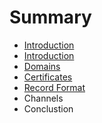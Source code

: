 # Summary

* [Introduction](README.md)
* [Introduction](readme.md)
* [Domains](domains.md)
* [Certificates](certificates.md)
* [Record Format](record_format.md)
* Channels
* Conclustion

